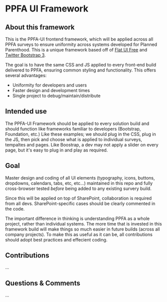 # PPFA UI Framework

## About this framework

This is the PPFA-UI frontend framework, which will be applied across all PPFA surveys to ensure uniformity across systems developed for Planned Parenthood.  This is a unique framework based off of [Flat UI Free](http://designmodo.github.io/Flat-UI/) and [Twitter Bootstrap 3](https://github.com/twbs/bootstrap).

The goal is to have the same CSS and JS applied to every front-end build delivered to PPFA, ensuring common styling and functionality.  This offers several advantages:
+ Uniformity for developers and users
+ Faster design and development times
+ Single project to debug/maintain/distribute


## Intended use

The PPFA-UI Framework should be applied to every solution build and should function like frameworks familiar to developers (Bootstrap, Foundation, etc.)  Like these examples; we should plug in the CSS, plug in the JS, then pick and choose what is applied to individual surveys, tempaltes and pages.  Like Boostrap, a dev may not apply a slider on every page, but it's easy to plug in and play as required.


## Goal

Master design and coding of all UI elements (typography, icons, buttons, dropdowns, calendars, tabs, etc, etc...) maintained in this repo and fully cross-browser tested _before_ being added to any existing survery build.

Since this will be applied on top of SharePoint, collaboration is required from all devs.  SharePoint-specific cases should be clearly commented in the code.

The important difference in thinking is understanding PPFA as a whole project, rather than individual systems.  The more time that is invested in this framework build will make things so much easier in future builds (across all company projects).  To make this as useful as it can be, all contributions should adopt best practices and effecient coding.


## Contributions

...

## Questions & Comments

...
